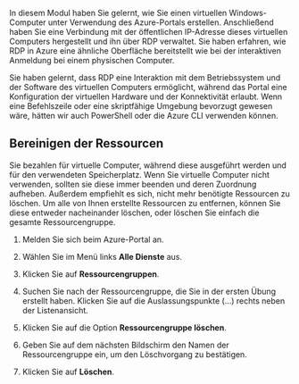 In diesem Modul haben Sie gelernt, wie Sie einen virtuellen Windows-Computer unter Verwendung des Azure-Portals erstellen. Anschließend haben Sie eine Verbindung mit der öffentlichen IP-Adresse dieses virtuellen Computers hergestellt und ihn über RDP verwaltet. Sie haben erfahren, wie RDP in Azure eine ähnliche Oberfläche bereitstellt wie bei der interaktiven Anmeldung bei einem physischen Computer.

Sie haben gelernt, dass RDP eine Interaktion mit dem Betriebssystem und der Software des virtuellen Computers ermöglicht, während das Portal eine Konfiguration der virtuellen Hardware und der Konnektivität erlaubt. Wenn eine Befehlszeile oder eine skriptfähige Umgebung bevorzugt gewesen wäre, hätten wir auch PowerShell oder die Azure CLI verwenden können.

## <a name="clean-up-the-resources"></a>Bereinigen der Ressourcen

Sie bezahlen für virtuelle Computer, während diese ausgeführt werden und für den verwendeten Speicherplatz. Wenn Sie virtuelle Computer nicht verwenden, sollten sie diese immer beenden und deren Zuordnung aufheben. Außerdem empfiehlt es sich, nicht mehr benötigte Ressourcen zu löschen. Um alle von Ihnen erstellte Ressourcen zu entfernen, können Sie diese entweder nacheinander löschen, oder löschen Sie einfach die gesamte Ressourcengruppe.

1. Melden Sie sich beim Azure-Portal an.

1. Wählen Sie im Menü links **Alle Dienste** aus.

1. Klicken Sie auf **Ressourcengruppen**.

1. Suchen Sie nach der Ressourcengruppe, die Sie in der ersten Übung erstellt haben. Klicken Sie auf die Auslassungspunkte (...) rechts neben der Listenansicht.

1. Klicken Sie auf die Option **Ressourcengruppe löschen**.

1. Geben Sie auf dem nächsten Bildschirm den Namen der Ressourcengruppe ein, um den Löschvorgang zu bestätigen.

1. Klicken Sie auf **Löschen**.
